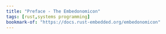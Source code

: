 ```yaml
---
title: "Preface - The Embedonomicon"
tags: [rust,systems programming]
bookmark-of: "https://docs.rust-embedded.org/embedonomicon"
---
```

